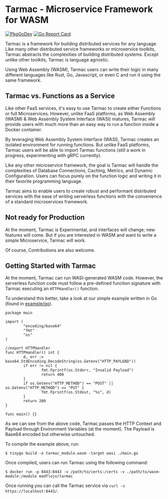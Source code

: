 # Tarmac - Microservice Framework for WASM

[![PkgGoDev](https://pkg.go.dev/badge/github.com/madflojo/tarmac)](https://pkg.go.dev/github.com/madflojo/tarmac)
[![Go Report Card](https://goreportcard.com/badge/github.com/madflojo/tarmac)](https://goreportcard.com/report/github.com/madflojo/tarmac)

Tarmac is a framework for building distributed services for any language. Like many other distributed service frameworks or microservice toolkits, Tarmac abstracts the complexities of building distributed systems. Except unlike other toolkits, Tarmac is language agnostic.

Using Web Assembly (WASM), Tarmac users can write their logic in many different languages like Rust, Go, Javascript, or even C and run it using the same framework.

## Tarmac vs. Functions as a Service

Like other FaaS services, it's easy to use Tarmac to create either Functions or full Microservices. However, unlike FaaS platforms, as Web Assembly (WASM) & Web Assembly System Interface (WASI) matures, Tarmac will provide users with much more than an easy way to run a function inside a Docker container.

By leveraging Web Assembly System Interface (WASI), Tarmac creates an isolated environment for running functions. But unlike FaaS platforms, Tarmac users will be able to import Tarmac functions (still a work in progress, experimenting with gRPC currently).

Like any other microservice framework, the goal is Tarmac will handle the complexities of Database Connections, Caching, Metrics, and Dynamic Configuration. Users can focus purely on the function logic and writing it in their favorite programming language.

Tarmac aims to enable users to create robust and performant distributed services with the ease of writing serverless functions with the convenience of a standard microservices framework.

## Not ready for Production

At the moment, Tarmac is Experimental, and interfaces will change; new features will come. But if you are interested in WASM and want to write a simple Microservice, Tarmac will work.

Of course, Contributions are also welcome.

## Getting Started with Tarmac

At the moment, Tarmac can run WASI-generated WASM code. However, the serverless function code must follow a pre-defined function signature with Tarmac executing an `HTTPHandler()` function.

To understand this better, take a look at our simple example written in Go (found in [example/go](example/go)).

```golang
package main

import (
        "encoding/base64"
        "fmt"
        "os"
)

//export HTTPHandler
func HTTPHandler() int {
        d, err := base64.StdEncoding.DecodeString(os.Getenv("HTTP_PAYLOAD"))
        if err != nil {
                fmt.Fprintf(os.Stderr, "Invalid Payload")
                return 400
        }
        if os.Getenv("HTTP_METHOD") == "POST" || os.Getenv("HTTP_METHOD") == "PUT" {
                fmt.Fprintf(os.Stdout, "%s", d)
        }
        return 200
}

func main() {}
```

As we can see from the above code, Tarmac passes the HTTP Context and Payload through Environment Variables (at the moment). The Payload is Base64 encoded but otherwise untouched.

To compile the example above, run:

```shell
$ tinygo build -o tarmac_module.wasm -target wasi ./main.go
```

Once compiled, users can run Tarmac using the following command:

```shell
$ docker run -p 8443:8443 -v /path/to/certs:/certs -v ./path/to/wasm-module:/module madflojo/tarmac
```

Once running you can call the Tarmac service via `curl -v https://localhost:8443/`.
